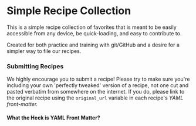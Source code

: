 # Simple Recipe Collection

This is a simple recipe collection of favorites that is meant to be easily accessible from any device, be quick-loading, and easy to contribute to.

Created for both practice and training with git/GitHub and a desire for a simpler way to file our recipes.

### Submitting Recipes

We highly encourage you to submit a recipe! Please try to make sure you're including your own 'perfectly tweaked' version of a recipe, not one cut and pasted verbatim from somewhere on the internet. If you do, please link to the original recipe using the `original_url` variable in each recipe's *YAML front-matter.*

#### What the Heck is YAML Front Matter?

